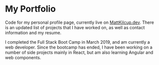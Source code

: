 # My Portfolio

Code for my personal profile page, currently live on [MattKilcup.dev](https://MattKilcup.dev). There is an updated list of projects that I have worked on, as well as contact information and my resume.

I completed the Full Stack Boot Camp in March 2019, and am currently a web developer. Since the bootcamp has ended, I have been working on a number of side projects mainly in React, but am also learning Angular and web components.
